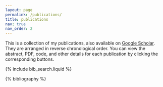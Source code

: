 ```yaml
---
layout: page
permalink: /publications/
title: publications
nav: true
nav_order: 2
---
```


This is a collection of my publications, also available on [Google Scholar](https://scholar.google.com/citations?user=hr48LoAAAAAJ&hl=en). They are arranged in reverse chronological order. You can view the abstract, PDF, code, and other details for each publication by clicking the corresponding buttons.

<!-- Bibsearch Feature -->

{% include bib_search.liquid %}

<div class="publications">

{% bibliography %}

</div>
